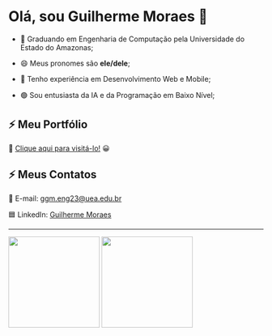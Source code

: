 <h1>Olá, sou Guilherme Moraes 👋</h1>

- 🔭 Graduando em Engenharia de Computação pela Universidade do Estado do Amazonas;

- 😄 Meus pronomes são **ele/dele**;

- 🔵 Tenho experiência em Desenvolvimento Web e Mobile;

- 🟢 Sou entusiasta da IA e da Programação em Baixo Nível;

<h2>⚡ Meu Portfólio</h2>
  
🔷 [Clique aqui para visitá-lo!](https://portfolio-beryl-alpha-14.vercel.app/) 😀

<h2>⚡ Meus Contatos</h2>

<div>
  
  📧 E-mail: [ggm.eng23@uea.edu.br](mailto:ggm.eng23@uea.edu.br)
  
  🟦 LinkedIn: [Guilherme Moraes](https://www.linkedin.com/in/guighm/)
  
</div>



<hr>

<div>
  <img height="180em" src="https://github-readme-stats.vercel.app/api?username=guighm&theme=neon&cache_seconds=30">
  <img height="180em" src="https://github-readme-stats.vercel.app/api/top-langs/?username=guighm&layout=compact&theme=neon&cache_seconds=30&langs_count=6">
</div>
